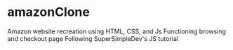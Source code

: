 # amazonClone
Amazon website recreation using HTML, CSS, and Js
Functioning browsing and checkout page
Following SuperSimpleDev's JS tutorial
